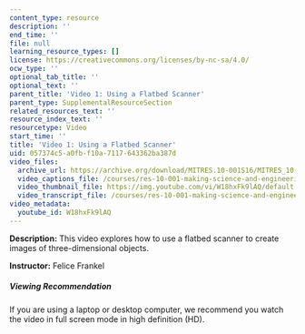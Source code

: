 ```yaml
---
content_type: resource
description: ''
end_time: ''
file: null
learning_resource_types: []
license: https://creativecommons.org/licenses/by-nc-sa/4.0/
ocw_type: ''
optional_tab_title: ''
optional_text: ''
parent_title: 'Video 1: Using a Flatbed Scanner'
parent_type: SupplementalResourceSection
related_resources_text: ''
resource_index_text: ''
resourcetype: Video
start_time: ''
title: 'Video 1: Using a Flatbed Scanner'
uid: 057374c5-a0fb-f10a-7117-643362ba387d
video_files:
  archive_url: https://archive.org/download/MITRES.10-001S16/MITRES_10-001S16_Track02_300k.mp4
  video_captions_file: /courses/res-10-001-making-science-and-engineering-pictures-a-practical-guide-to-presenting-your-work-spring-2016/6ebaa29e42675bba8cdc7c4cbebc5527_W18hxFk9lAQ.vtt
  video_thumbnail_file: https://img.youtube.com/vi/W18hxFk9lAQ/default.jpg
  video_transcript_file: /courses/res-10-001-making-science-and-engineering-pictures-a-practical-guide-to-presenting-your-work-spring-2016/7dfc536ded9acd885497422f65b42d0c_W18hxFk9lAQ.pdf
video_metadata:
  youtube_id: W18hxFk9lAQ
---
```


**Description:** This video explores how to use a flatbed scanner to create images of three-dimensional objects.

**Instructor:** Felice Frankel

##### Viewing Recommendation

If you are using a laptop or desktop computer, we recommend you watch the video in full screen mode in high definition (HD).

